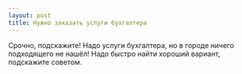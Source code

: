 ```yaml
---
layout: post 
title: Нужно заказать услуги бухгалтера 
--- 
```

Срочно, подскажите! Надо услуги бухгалтера, но в городе ничего подходящего не нашёл! Надо быстро найти хороший вариант, подскажите советом.
